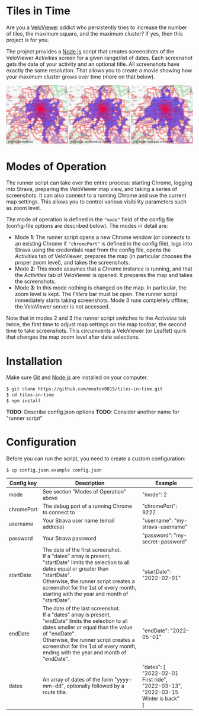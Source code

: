 # Tiles in Time
Are you a [VeloViewer](https://veloviewer.com) addict who persistently tries to increase the number of tiles,
the maximum square, and the maximum cluster? If yes, then this project is for you.

The project provides a [Node.js](https://nodejs.org) script that creates screenshots of the
VeloViewer *Activities* screen for a given range/list of dates.
Each screenshot gets the date of your activity and an optional title.
All screenshots have exactly the same resolution.
That allows you to create a movie showing how your maximum cluster grows over time (more on that below).

![Three example screenshots](example.png "Three example screenshots")

# Modes of Operation
The runner script can take over the entire process: starting Chrome, logging into Strava, preparing the VeloViewer map view, and taking a series of screenshots.
It can also connect to a running Chrome and use the current map settings.
This allows you to control various visibility parameters such as zoom level.

The mode of operation is defined in the `"mode"` field of the config file (config-file options are described below).
The modes in detail are:
* Mode **1**: The runner script opens a new Chrome window (or connects to an existing Chrome if `"chromePort"` is defined in the config file),
  logs into Strava using the credentials read from the config file,
  opens the _Activities_ tab of VeloViewer,
  prepares the map (in particular chooses the proper zoom level),
  and takes the screenshots.
* Mode **2**: This mode assumes that a Chrome instance is running, and that the _Activities_ tab of VeloViewer is opened.
  It prepares the map and takes the screenshots.
* Mode **3**: In this mode nothing is changed on the map. In particular, the zoom level is kept.
  The _Filters_ bar must be open. The runner script immediately starts taking screenshots.
  Mode 3 runs completely offline; the VeloViewer server is not accessed.
  
Note that in modes 2 and 3 the runner script switches to the _Activities_ tab twice, the first time to adjust map settings
on the map toolbar, the second time to take screenshots. This circumvents a VeloViewer (or Leaflet) quirk that changes the
map zoom level after date selections.

# Installation
Make sure [Git](https://git-scm.com/downloads) and [Node.js](https://nodejs.org/en/download/) are installed on your computer.

```
$ git clone https://github.com/mouton0815/tiles-in-time.git
$ cd tiles-in-time
$ npm install
```
**TODO**: Describe config.json options
**TODO**: Consider another name for "runner script"

# Configuration
Before you can run the script, you need to create a custom configuration:

```
$ cp config.json.example config.json
```
| Config key | Description                                                                                                                                                                                                                                                                                  | Example                          |
|------------|----------------------------------------------------------------------------------------------------------------------------------------------------------------------------------------------------------------------------------------------------------------------------------------------|----------------------------------|
| mode       | See section "Modes of Operation" above                                                                                                                                                                                                                                                       | "mode": 2                        |
| chromePort | The debug port of a running Chrome to connect to                                                                                                                                                                                                                                             | "chromePort": 9222               |
| username   | Your Strava user name (email address)                                                                                                                                                                                                                                                        | "username": "my-strava-username" |
| password   | Your Strava password                                                                                                                                                                                                                                                                         | "password": "my-secret-password" |
| startDate  | The date of the first screenshot.<br/>If a "dates" array is present, "startDate" limits the selection to all dates equal or greater than "startDate".<br/>Otherwise, the runner script creates a screenshot for the 1st of every month, starting with the year and month of "startDate".     | "startDate": "2022-02-01"        |
| endDate    | The date of the last screenshot.<br/>If a "dates" array is present, "endDate" limits the selection to all dates smaller or equal than the value of "endDate".<br/>Otherwise, the runner script creates a screenshot for the 1st of every month, ending with the year and month of "endDate". | "endDate": "2022-05-01"          |
| dates | An array of dates of the form "yyyy-mm-dd", optionally followed by a route title.                                                                                                                                                                                                            | "dates": [<br/>  "2022-02-01 First ride",<br/>  "2022-03-13",<br/>  "2022-03-15 Winter is back"<br/>]|
